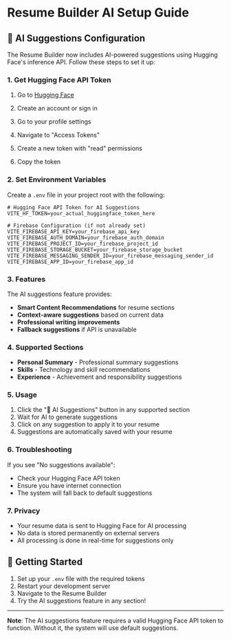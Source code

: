 # Resume Builder AI Setup Guide

## 🤖 AI Suggestions Configuration

The Resume Builder now includes AI-powered suggestions using Hugging Face's inference API. Follow these steps to set it up:

### 1. Get Hugging Face API Token

1. Go to [Hugging Face](https://huggingface.co/)
2. Create an account or sign in

3. Go to your profile settings
4. Navigate to "Access Tokens"
5. Create a new token with "read" permissions
6. Copy the token

### 2. Set Environment Variables

Create a `.env` file in your project root with the following:

```env
# Hugging Face API Token for AI Suggestions
VITE_HF_TOKEN=your_actual_huggingface_token_here

# Firebase Configuration (if not already set)
VITE_FIREBASE_API_KEY=your_firebase_api_key
VITE_FIREBASE_AUTH_DOMAIN=your_firebase_auth_domain
VITE_FIREBASE_PROJECT_ID=your_firebase_project_id
VITE_FIREBASE_STORAGE_BUCKET=your_firebase_storage_bucket
VITE_FIREBASE_MESSAGING_SENDER_ID=your_firebase_messaging_sender_id
VITE_FIREBASE_APP_ID=your_firebase_app_id
```

### 3. Features

The AI suggestions feature provides:

- **Smart Content Recommendations** for resume sections
- **Context-aware suggestions** based on current data
- **Professional writing improvements**
- **Fallback suggestions** if API is unavailable

### 4. Supported Sections

- **Personal Summary** - Professional summary suggestions
- **Skills** - Technology and skill recommendations
- **Experience** - Achievement and responsibility suggestions

### 5. Usage

1. Click the "🤖 AI Suggestions" button in any supported section
2. Wait for AI to generate suggestions
3. Click on any suggestion to apply it to your resume
4. Suggestions are automatically saved with your resume

### 6. Troubleshooting

If you see "No suggestions available":
- Check your Hugging Face API token
- Ensure you have internet connection
- The system will fall back to default suggestions

### 7. Privacy

- Your resume data is sent to Hugging Face for AI processing
- No data is stored permanently on external servers
- All processing is done in real-time for suggestions only

## 🚀 Getting Started

1. Set up your `.env` file with the required tokens
2. Restart your development server
3. Navigate to the Resume Builder
4. Try the AI suggestions feature in any section!

---

**Note**: The AI suggestions feature requires a valid Hugging Face API token to function. Without it, the system will use default suggestions. 